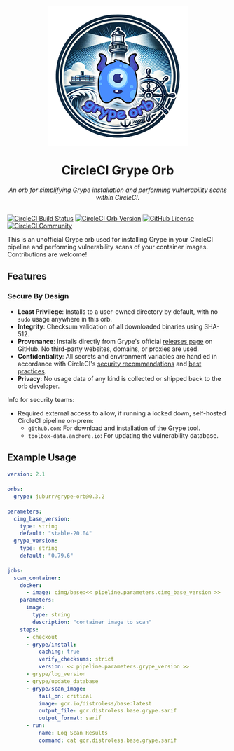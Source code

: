 <div align="center">
  <img align="center" width="320" src="assets/logos/grype-orb-logo.png" alt="Grype Orb">
  <h1>CircleCI Grype Orb</h1>
  <i>An orb for simplifying Grype installation and performing vulnerability scans within CircleCI.</i><br /><br />
</div>

[![CircleCI Build Status](https://circleci.com/gh/juburr/grype-orb.svg?style=shield "CircleCI Build Status")](https://circleci.com/gh/juburr/grype-orb) [![CircleCI Orb Version](https://badges.circleci.com/orbs/juburr/grype-orb.svg)](https://circleci.com/developer/orbs/orb/juburr/grype-orb) [![GitHub License](https://img.shields.io/badge/license-MIT-lightgrey.svg)](https://raw.githubusercontent.com/juburr/grype-orb/master/LICENSE) [![CircleCI Community](https://img.shields.io/badge/community-CircleCI%20Discuss-343434.svg)](https://discuss.circleci.com/c/ecosystem/orbs)

This is an unofficial Grype orb used for installing Grype in your CircleCI pipeline and performing vulnerability scans of your container images. Contributions are welcome!

## Features
### **Secure By Design**
- **Least Privilege**: Installs to a user-owned directory by default, with no `sudo` usage anywhere in this orb.
- **Integrity**: Checksum validation of all downloaded binaries using SHA-512.
- **Provenance**: Installs directly from Grype's official [releases page](https://github.com/anchore/grype/releases/) on GitHub. No third-party websites, domains, or proxies are used.
- **Confidentiality**: All secrets and environment variables are handled in accordance with CircleCI's [security recommendations](https://circleci.com/docs/security-recommendations/) and [best practices](https://circleci.com/docs/orbs-best-practices/).
- **Privacy**: No usage data of any kind is collected or shipped back to the orb developer.

Info for security teams:
- Required external access to allow, if running a locked down, self-hosted CircleCI pipeline on-prem:
  - `github.com`: For download and installation of the Grype tool.
  - `toolbox-data.anchore.io`: For updating the vulnerability database.

## Example Usage

```yaml
version: 2.1

orbs:
  grype: juburr/grype-orb@0.3.2

parameters:
  cimg_base_version:
    type: string
    default: "stable-20.04"
  grype_version:
    type: string
    default: "0.79.6"

jobs:
  scan_container:
    docker:
      - image: cimg/base:<< pipeline.parameters.cimg_base_version >>
    parameters:
      image:
        type: string
        description: "container image to scan"
    steps:
      - checkout
      - grype/install:
          caching: true
          verify_checksums: strict
          version: << pipeline.parameters.grype_version >>
      - grype/log_version
      - grype/update_database
      - grype/scan_image:
          fail_on: critical
          image: gcr.io/distroless/base:latest
          output_file: gcr.distroless.base.grype.sarif
          output_format: sarif
      - run:
          name: Log Scan Results
          command: cat gcr.distroless.base.grype.sarif
```
